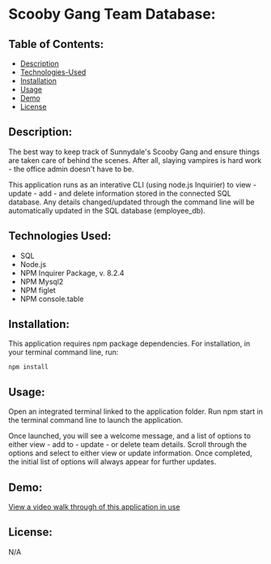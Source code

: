 # Scooby Gang Team Database:

## Table of Contents:

- [Description](#description)
- [Technologies-Used](#technologies-used)
- [Installation](#installation)
- [Usage](#usage)
- [Demo](#demo)
- [License](#license)

## Description:

The best way to keep track of Sunnydale's Scooby Gang and ensure things are taken care of behind the scenes. After all, slaying vampires is hard work - the office admin doesn't have to be. 

This application runs as an interative CLI  (using node.js Inquirier) to view - update - add - and delete information stored in the connected SQL database. Any details changed/updated through the command line will be automatically updated in the SQL database (employee_db). 

## Technologies Used:

- SQL 
- Node.js
- NPM Inquirer Package, v. 8.2.4
- NPM Mysql2
- NPM figlet
- NPM console.table

## Installation:

This application requires npm package dependencies.
For installation, in your terminal command line, run:

```
npm install
```

## Usage:

Open an integrated terminal linked to the application folder. Run npm start in the terminal command line to launch the application.

Once launched, you will see a welcome message, and a list of options to either view - add to - update - or delete team details. Scroll through the options and select to either view or update information. Once completed, the initial list of options will always appear for further updates.

## Demo:

[View a video walk through of this application in use](https://drive.google.com/file/d/1-41CMSZHgEWPt5MIk2dgLE2aw7k00HNU/view)

## License:

N/A